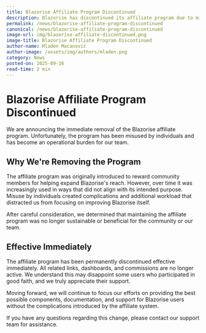 ```yaml
---
title: Blazorise Affiliate Program Discontinued
description: Blazorise has discontinued its affiliate program due to misuse and operational burden. This change is effective immediately.
permalink: /news/blazorise-affiliate-program-discontinued
canonical: /news/blazorise-affiliate-program-discontinued
image-url: img/blazorise-affiliate-discontinued.png
image-title: Blazorise Affiliate Program Discontinued
author-name: Mladen Macanović
author-image: /assets/img/authors/mladen.png
category: News
posted-on: 2025-09-16
read-time: 2 min
---
```


# Blazorise Affiliate Program Discontinued

<p class="lead">We are announcing the immediate removal of the Blazorise affiliate program. Unfortunately, the program has been misused by individuals and has become an operational burden for our team.</p>

## Why We're Removing the Program

The affiliate program was originally introduced to reward community members for helping expand Blazorise's reach. However, over time it was increasingly used in ways that did not align with its intended purpose. Misuse by individuals created complications and additional workload that distracted us from focusing on improving Blazorise itself.

After careful consideration, we determined that maintaining the affiliate program was no longer sustainable or beneficial for the community or our team.

## Effective Immediately

The affiliate program has been permanently discontinued effective immediately. All related links, dashboards, and commissions are no longer active. We understand this may disappoint some users who participated in good faith, and we truly appreciate their support.

Moving forward, we will continue to focus our efforts on providing the best possible components, documentation, and support for Blazorise users without the complications introduced by the affiliate system.

If you have any questions regarding this change, please contact our support team for assistance.
